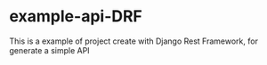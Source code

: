 # example-api-DRF
This is a example of project create with Django Rest Framework, for generate a simple API
